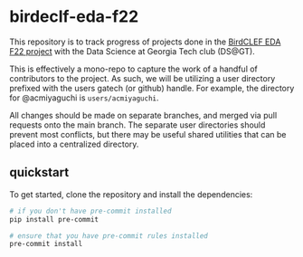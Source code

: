 # birdeclf-eda-f22

This repository is to track progress of projects done in the [BirdCLEF EDA F22
project][proposal] with the Data Science at Georgia Tech club (DS@GT).

This is effectively a mono-repo to capture the work of a handful of contributors
to the project. As such, we will be utilizing a user directory prefixed with the
users gatech (or github) handle. For example, the directory for @acmiyaguchi is
`users/acmiyaguchi`.

All changes should be made on separate branches, and merged via pull requests
onto the main branch. The separate user directories should prevent most
conflicts, but there may be useful shared utilities that can be placed into a
centralized directory.

[proposal]: https://docs.google.com/document/d/1LlIJ82Qw142Avfo3VcVhkK1kq9XD4p2I1_3FBLE5acc

## quickstart

To get started, clone the repository and install the dependencies:

```bash
# if you don't have pre-commit installed
pip install pre-commit

# ensure that you have pre-commit rules installed
pre-commit install
```
